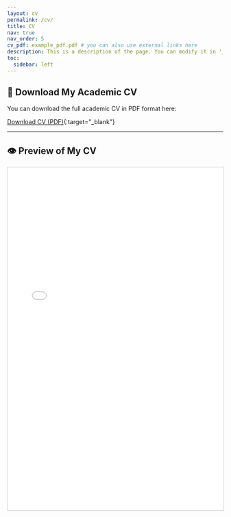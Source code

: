 ```yaml
---
layout: cv
permalink: /cv/
title: CV
nav: true
nav_order: 5
cv_pdf: example_pdf.pdf # you can also use external links here
description: This is a description of the page. You can modify it in '_pages/cv.md'. You can also change or remove the top pdf download button.
toc:
  sidebar: left
---
```


## 📄 Download My Academic CV

You can download the full academic CV in PDF format here:

[Download CV (PDF)](/assets/pdf/Xuemeng_Wang_CV.pdf){:target="_blank"}

---

## 👁️ Preview of My CV

<iframe src="/assets/pdf/Xuemeng_Wang_CV.pdf" width="100%" height="800px" style="border: 1px solid #ccc;"></iframe>